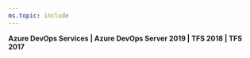 ```yaml
---
ms.topic: include
---
```


**Azure DevOps Services | Azure DevOps Server 2019 | TFS 2018 | TFS 2017**